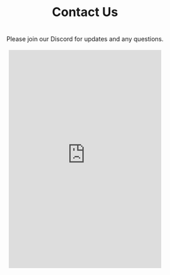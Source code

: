 <div align="center" class="rounded-md">
    <h1 class="text-[#ab5ac7]">Contact Us</h1>
    <br>
    Please join our Discord for updates and any questions.
    <br>
    <br>
    <iframe class="rounded-md" id="discord-widget" src="https://discord.com/widget?id=946212245187199026&theme=dark" width="350" height="500" allowtransparency="true" frameborder="0" sandbox="allow-popups allow-popups-to-escape-sandbox allow-same-origin allow-scripts" target="_blank"></iframe>
</div>

<!-- [![Discord](https://discord.com/api/guilds/946212245187199026/widget.png?style=banner3)](https://discord.gg/kkXYbVykZX){:target="_blank" :alt="Discord"} -->
